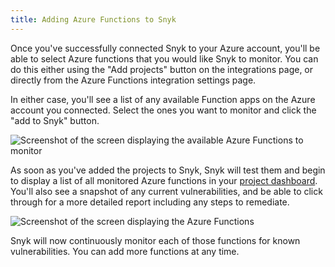 ```yaml
---
title: Adding Azure Functions to Snyk
---
```

Once you've successfully connected Snyk to your Azure account, you'll be able to select Azure functions that you would like Snyk to monitor. You can do this either using the "Add projects" button on the integrations page, or directly from the Azure Functions integration settings page.

In either case, you'll see a list of any available Function apps on the Azure account you connected. Select the ones you want to monitor and click the "add to Snyk" button.

![Screenshot of the screen displaying the available Azure Functions to monitor](https://res.cloudinary.com/snyk/image/upload/w_auto,c_scale,q_auto/v1534678294/serverless-docs/azure-functions-to-test.png)

As soon as you've added the projects to Snyk, Snyk will test them and begin to display a list of all monitored Azure functions in your [project dashboard](https://app.snyk.io/projects). You'll also see a snapshot of any current vulnerabilities, and be able to click through for a more detailed report including any steps to remediate.

![Screenshot of the screen displaying the Azure Functions](https://res.cloudinary.com/snyk/image/upload/w_auto,c_scale,q_auto/v1534678295/serverless-docs/azure-projects.png)

Snyk will now continuously monitor each of those functions for known vulnerabilities. You can add more functions at any time.
